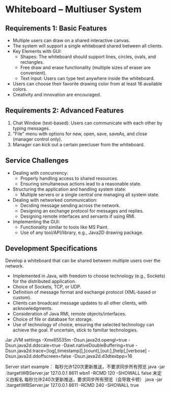 # Whiteboard – Multiuser System

## Requirements 1: Basic Features

- Multiple users can draw on a shared interactive canvas.
- The system will support a single whiteboard shared between all clients.
- Key Elements with GUI:
    - Shapes: The whiteboard should support lines, circles, ovals, and rectangles.
    - Free draw and erase functionality (multiple sizes of eraser are convenient).
    - Text input: Users can type text anywhere inside the whiteboard.
- Users can choose their favorite drawing color from at least 16 available colors.
- Creativity and innovation are encouraged.

## Requirements 2: Advanced Features

1. Chat Window (text-based): Users can communicate with each other by typing messages.
2. "File" menu with options for new, open, save, saveAs, and close (manager control only).
3. Manager can kick out a certain peer/user from the whiteboard.

## Service Challenges

- Dealing with concurrency:
    - Properly handling access to shared resources.
    - Ensuring simultaneous actions lead to a reasonable state.
- Structuring the application and handling system state:
    - Multiple servers or a single central one managing all system state.
- Dealing with networked communication:
    - Deciding message sending across the network.
    - Designing an exchange protocol for messages and replies.
    - Designing remote interfaces and servants if using RMI.
- Implementing the GUI:
    - Functionality similar to tools like MS Paint.
    - Use of any tool/API/library, e.g., Java2D drawing package.

## Development Specifications

Develop a whiteboard that can be shared between multiple users over the network.

- Implemented in Java, with freedom to choose technology (e.g., Sockets) for the distributed application.
- Choice of Sockets, TCP, or UDP.
- Definition of message format and exchange protocol (XML-based or custom).
- Clients can broadcast message updates to all other clients, with acknowledgments.
- Consideration of Java RMI, remote objects/interfaces.
- Choice of file or database for storage.
- Use of technology of choice, ensuring the selected technology can achieve the goal. If uncertain, stick to familiar technologies.


Jar JVM settings
-Xmx65535m
-Dsun.java2d.opengl=true
-Dsun.java2d.ddscale=true
-Dawt.nativeDoubleBuffering=true
-Dsun.java2d.trace=[log[,timestamp]],[count],[out:<filename>],[help],[verbose]
-Dsun.java2d.ddoffscreen=false
-Dsun.java2d.d3dtexbpp=16

Server start example：
每秒允许120次更新推送，不要求同步所有预览
java -jar .\target\WBServer.jar 127.0.0.1 8611 wbn1 -RCMD 120 -SHOWALL false
未定义白板名 每秒允许240次更新推送，要求同步所有预览（会导致卡顿）
java -jar .\target\WBServer.jar 127.0.0.1 8611 -RCMD 240 -SHOWALL true